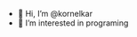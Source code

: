 - 👋 Hi, I’m @kornelkar
- 👀 I’m interested in programing
<!---
kornelkar/kornelkar is a ✨ special ✨ repository because its `README.md` (this file) appears on your GitHub profile.
You can click the Preview link to take a look at your changes.
--->
